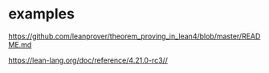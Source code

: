 # examples

https://github.com/leanprover/theorem_proving_in_lean4/blob/master/README.md

https://lean-lang.org/doc/reference/4.21.0-rc3//
